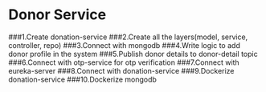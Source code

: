 # Donor Service

###1.Create donation-service
###2.Create all the layers(model, service, controller, repo)
###3.Connect with mongodb
###4.Write logic to add donor profile in the system
###5.Publish donor details to donor-detail topic
###6.Connect with otp-service for otp verification
###7.Connect with eureka-server
###8.Connect with donation-service
###9.Dockerize donation-service
###10.Dockerize mongodb